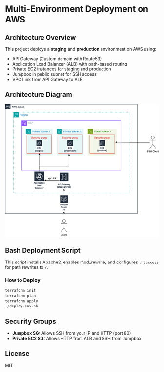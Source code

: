 
# Multi-Environment Deployment on AWS

## Architecture Overview

This project deploys a **staging** and **production** environment on AWS using:
- API Gateway (Custom domain with Route53)
- Application Load Balancer (ALB) with path-based routing
- Private EC2 instances for staging and production
- Jumpbox in public subnet for SSH access
- VPC Link from API Gateway to ALB

## Architecture Diagram

![AWS Scalable Web Tier](https://github.com/tharusha-kudagala/DevOps-Medium/blob/main/aws-multi-environment-web-deployment/day3.png?raw=true)


## Bash Deployment Script

This script installs Apache2, enables mod_rewrite, and configures `.htaccess` for path rewrites to `/`.

### How to Deploy

```bash
terraform init
terraform plan
terraform apply
./deploy-env.sh
```

## Security Groups

- **Jumpbox SG:** Allows SSH from your IP and HTTP (port 80)
- **Private EC2 SG:** Allows HTTP from ALB and SSH from Jumpbox

## License

MIT

